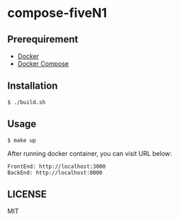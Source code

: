 # compose-fiveN1

## Prerequirement

- [Docker](https://www.docker.com/)
- [Docker Compose](https://docs.docker.com/compose/)

## Installation

```shell
$ ./build.sh
```

## Usage

```shell
$ make up
```

After running docker container, you can visit URL below:

```
FrontEnd: http://localhost:3000
BackEnd: http://localhost:8000
```

## LICENSE

MIT
